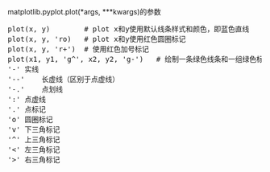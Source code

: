 matplotlib.pyplot.plot(*args, \***kwargs)的参数
<pre>
plot(x, y)        # plot x和y使用默认线条样式和颜色，即蓝色直线
plot(x, y, 'ro)   # plot x和y使用红色圆圈标记
plot(x, y, 'r+')  # 使用红色加号标记
plot(x1, y1, 'g^', x2, y2, 'g-')   # 绘制一条绿色线条和一组绿色标记
'-'	实线
'--'	长虚线（区别于点虚线）
'-.'	点划线
':'	点虚线
'.'	点标记
'o'	圆圈标记
'v'	下三角标记
'^'	上三角标记
'<'	左三角标记
'>'	右三角标记
</pre>
